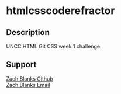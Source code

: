 # htmlcsscoderefractor

## Description
UNCC HTML Git CSS week 1 challenge

## Support
<a href="https://github.com/Nativeblanks"> Zach Blanks Github</a>
<br>
<a href="mailto:nativeblanks@gmail.com">Zach Blanks Email</a>
